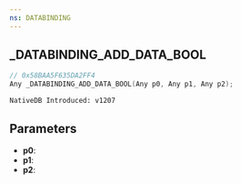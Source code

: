 ```yaml
---
ns: DATABINDING
---
```

## _DATABINDING_ADD_DATA_BOOL

```c
// 0x58BAA5F635DA2FF4
Any _DATABINDING_ADD_DATA_BOOL(Any p0, Any p1, Any p2);
```

```
NativeDB Introduced: v1207
```

## Parameters
* **p0**:
* **p1**:
* **p2**:
